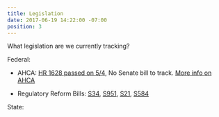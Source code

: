 ```yaml
---
title: Legislation
date: 2017-06-19 14:22:00 -07:00
position: 3
---
```


What legislation are we currently tracking?

Federal:

* AHCA: [HR 1628 passed on 5/4](https://www.congress.gov/bill/115th-congress/house-bill/1628?q=%7B%22search%22%3A%5B%22hr+1628%22%5D%7D&r=1), No Senate bill to track. 
[More info on AHCA](http://indivisible4c.com/action/2017/06/11/stop-the-acha.html)

* Regulatory Reform Bills: [S34](https://www.congress.gov/bill/115th-congress/senate-bill/34?q=%7B%22search%22%3A%5B%22s+34%22%5D%7D&r=1), [S951](https://www.congress.gov/bill/115th-congress/senate-bill/951?q=%7B%22search%22%3A%5B%22s+951%22%5D%7D&r=1), [S21](https://www.congress.gov/bill/115th-congress/senate-bill/21?q=%7B%22search%22%3A%5B%22s+21%22%5D%7D&r=1), [S584](https://www.congress.gov/bill/115th-congress/senate-bill/584?q=%7B%22search%22%3A%5B%22s+584%22%5D%7D&r=1)

State:
